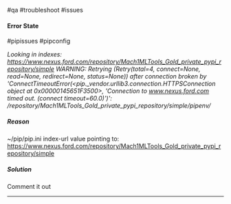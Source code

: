 #qa #troubleshoot #issues 

#### Error State
#pipissues #pipconfig

*Looking in indexes: https://www.nexus.ford.com/repository/Mach1MLTools_Gold_private_pypi_repository/simple
WARNING: Retrying (Retry(total=4, connect=None, read=None, redirect=None, status=None)) after connection broken by 'ConnectTimeoutError(<pip._vendor.urllib3.connection.HTTPSConnection object at 0x00000145651F3500>, 'Connection to www.nexus.ford.com timed out. (connect timeout=60.0)')': /repository/Mach1MLTools_Gold_private_pypi_repository/simple/pipenv/*

##### Reason
~/pip/pip.ini index-url value pointing to:
https://www.nexus.ford.com/repository/Mach1MLTools_Gold_private_pypi_repository/simple

##### Solution
Comment it out
***

